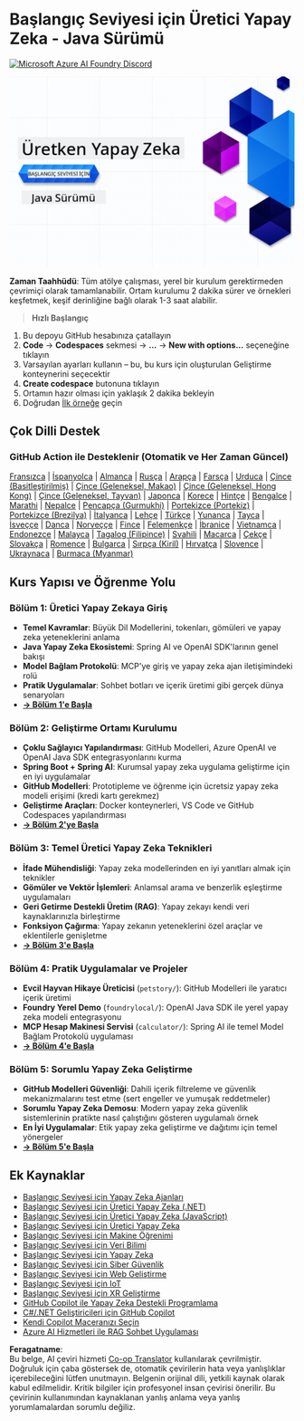 <!--
CO_OP_TRANSLATOR_METADATA:
{
  "original_hash": "63b6426b88f6f56398ca3f1fbfc30889",
  "translation_date": "2025-07-29T09:09:39+00:00",
  "source_file": "README.md",
  "language_code": "tr"
}
-->
# Başlangıç Seviyesi için Üretici Yapay Zeka - Java Sürümü
[![Microsoft Azure AI Foundry Discord](https://dcbadge.limes.pink/api/server/ByRwuEEgH4)](https://discord.com/invite/ByRwuEEgH4)

![Başlangıç Seviyesi için Üretici Yapay Zeka - Java Sürümü](../../translated_images/beg-genai-series.8b48be9951cc574c25f8a3accba949bfd03c2f008e2c613283a1b47316fbee68.tr.png)

**Zaman Taahhüdü**: Tüm atölye çalışması, yerel bir kurulum gerektirmeden çevrimiçi olarak tamamlanabilir. Ortam kurulumu 2 dakika sürer ve örnekleri keşfetmek, keşif derinliğine bağlı olarak 1-3 saat alabilir.

> **Hızlı Başlangıç**

1. Bu depoyu GitHub hesabınıza çatallayın
2. **Code** → **Codespaces** sekmesi → **...** → **New with options...** seçeneğine tıklayın
3. Varsayılan ayarları kullanın – bu, bu kurs için oluşturulan Geliştirme konteynerini seçecektir
4. **Create codespace** butonuna tıklayın
5. Ortamın hazır olması için yaklaşık 2 dakika bekleyin
6. Doğrudan [İlk örneğe](./02-SetupDevEnvironment/README.md#step-2-create-a-github-personal-access-token) geçin

## Çok Dilli Destek

### GitHub Action ile Desteklenir (Otomatik ve Her Zaman Güncel)

[Fransızca](../fr/README.md) | [İspanyolca](../es/README.md) | [Almanca](../de/README.md) | [Rusça](../ru/README.md) | [Arapça](../ar/README.md) | [Farsça](../fa/README.md) | [Urduca](../ur/README.md) | [Çince (Basitleştirilmiş)](../zh/README.md) | [Çince (Geleneksel, Makao)](../mo/README.md) | [Çince (Geleneksel, Hong Kong)](../hk/README.md) | [Çince (Geleneksel, Tayvan)](../tw/README.md) | [Japonca](../ja/README.md) | [Korece](../ko/README.md) | [Hintçe](../hi/README.md) | [Bengalce](../bn/README.md) | [Marathi](../mr/README.md) | [Nepalce](../ne/README.md) | [Pencapça (Gurmukhi)](../pa/README.md) | [Portekizce (Portekiz)](../pt/README.md) | [Portekizce (Brezilya)](../br/README.md) | [İtalyanca](../it/README.md) | [Lehçe](../pl/README.md) | [Türkçe](./README.md) | [Yunanca](../el/README.md) | [Tayca](../th/README.md) | [İsveççe](../sv/README.md) | [Danca](../da/README.md) | [Norveççe](../no/README.md) | [Fince](../fi/README.md) | [Felemenkçe](../nl/README.md) | [İbranice](../he/README.md) | [Vietnamca](../vi/README.md) | [Endonezce](../id/README.md) | [Malayca](../ms/README.md) | [Tagalog (Filipince)](../tl/README.md) | [Svahili](../sw/README.md) | [Macarca](../hu/README.md) | [Çekçe](../cs/README.md) | [Slovakça](../sk/README.md) | [Romence](../ro/README.md) | [Bulgarca](../bg/README.md) | [Sırpça (Kiril)](../sr/README.md) | [Hırvatça](../hr/README.md) | [Slovence](../sl/README.md) | [Ukraynaca](../uk/README.md) | [Burmaca (Myanmar)](../my/README.md)

## Kurs Yapısı ve Öğrenme Yolu

### **Bölüm 1: Üretici Yapay Zekaya Giriş**
- **Temel Kavramlar**: Büyük Dil Modellerini, tokenları, gömüleri ve yapay zeka yeteneklerini anlama
- **Java Yapay Zeka Ekosistemi**: Spring AI ve OpenAI SDK'larının genel bakışı
- **Model Bağlam Protokolü**: MCP'ye giriş ve yapay zeka ajan iletişimindeki rolü
- **Pratik Uygulamalar**: Sohbet botları ve içerik üretimi gibi gerçek dünya senaryoları
- **[→ Bölüm 1'e Başla](./01-IntroToGenAI/README.md)**

### **Bölüm 2: Geliştirme Ortamı Kurulumu**
- **Çoklu Sağlayıcı Yapılandırması**: GitHub Modelleri, Azure OpenAI ve OpenAI Java SDK entegrasyonlarını kurma
- **Spring Boot + Spring AI**: Kurumsal yapay zeka uygulama geliştirme için en iyi uygulamalar
- **GitHub Modelleri**: Prototipleme ve öğrenme için ücretsiz yapay zeka modeli erişimi (kredi kartı gerekmez)
- **Geliştirme Araçları**: Docker konteynerleri, VS Code ve GitHub Codespaces yapılandırması
- **[→ Bölüm 2'ye Başla](./02-SetupDevEnvironment/README.md)**

### **Bölüm 3: Temel Üretici Yapay Zeka Teknikleri**
- **İfade Mühendisliği**: Yapay zeka modellerinden en iyi yanıtları almak için teknikler
- **Gömüler ve Vektör İşlemleri**: Anlamsal arama ve benzerlik eşleştirme uygulamaları
- **Geri Getirme Destekli Üretim (RAG)**: Yapay zekayı kendi veri kaynaklarınızla birleştirme
- **Fonksiyon Çağırma**: Yapay zekanın yeteneklerini özel araçlar ve eklentilerle genişletme
- **[→ Bölüm 3'e Başla](./03-CoreGenerativeAITechniques/README.md)**

### **Bölüm 4: Pratik Uygulamalar ve Projeler**
- **Evcil Hayvan Hikaye Üreticisi** (`petstory/`): GitHub Modelleri ile yaratıcı içerik üretimi
- **Foundry Yerel Demo** (`foundrylocal/`): OpenAI Java SDK ile yerel yapay zeka modeli entegrasyonu
- **MCP Hesap Makinesi Servisi** (`calculator/`): Spring AI ile temel Model Bağlam Protokolü uygulaması
- **[→ Bölüm 4'e Başla](./04-PracticalSamples/README.md)**

### **Bölüm 5: Sorumlu Yapay Zeka Geliştirme**
- **GitHub Modelleri Güvenliği**: Dahili içerik filtreleme ve güvenlik mekanizmalarını test etme (sert engeller ve yumuşak reddetmeler)
- **Sorumlu Yapay Zeka Demosu**: Modern yapay zeka güvenlik sistemlerinin pratikte nasıl çalıştığını gösteren uygulamalı örnek
- **En İyi Uygulamalar**: Etik yapay zeka geliştirme ve dağıtımı için temel yönergeler
- **[→ Bölüm 5'e Başla](./05-ResponsibleGenAI/README.md)**

## Ek Kaynaklar

- [Başlangıç Seviyesi için Yapay Zeka Ajanları](https://github.com/microsoft/ai-agents-for-beginners)
- [Başlangıç Seviyesi için Üretici Yapay Zeka (.NET)](https://github.com/microsoft/Generative-AI-for-beginners-dotnet)
- [Başlangıç Seviyesi için Üretici Yapay Zeka (JavaScript)](https://github.com/microsoft/generative-ai-with-javascript)
- [Başlangıç Seviyesi için Üretici Yapay Zeka](https://github.com/microsoft/generative-ai-for-beginners)
- [Başlangıç Seviyesi için Makine Öğrenimi](https://aka.ms/ml-beginners)
- [Başlangıç Seviyesi için Veri Bilimi](https://aka.ms/datascience-beginners)
- [Başlangıç Seviyesi için Yapay Zeka](https://aka.ms/ai-beginners)
- [Başlangıç Seviyesi için Siber Güvenlik](https://github.com/microsoft/Security-101)
- [Başlangıç Seviyesi için Web Geliştirme](https://aka.ms/webdev-beginners)
- [Başlangıç Seviyesi için IoT](https://aka.ms/iot-beginners)
- [Başlangıç Seviyesi için XR Geliştirme](https://github.com/microsoft/xr-development-for-beginners)
- [GitHub Copilot ile Yapay Zeka Destekli Programlama](https://aka.ms/GitHubCopilotAI)
- [C#/.NET Geliştiricileri için GitHub Copilot](https://github.com/microsoft/mastering-github-copilot-for-dotnet-csharp-developers)
- [Kendi Copilot Maceranızı Seçin](https://github.com/microsoft/CopilotAdventures)
- [Azure AI Hizmetleri ile RAG Sohbet Uygulaması](https://github.com/Azure-Samples/azure-search-openai-demo-java)

**Feragatname**:  
Bu belge, AI çeviri hizmeti [Co-op Translator](https://github.com/Azure/co-op-translator) kullanılarak çevrilmiştir. Doğruluk için çaba göstersek de, otomatik çevirilerin hata veya yanlışlıklar içerebileceğini lütfen unutmayın. Belgenin orijinal dili, yetkili kaynak olarak kabul edilmelidir. Kritik bilgiler için profesyonel insan çevirisi önerilir. Bu çevirinin kullanımından kaynaklanan yanlış anlama veya yanlış yorumlamalardan sorumlu değiliz.
